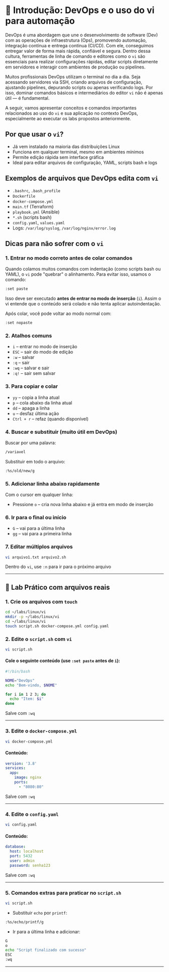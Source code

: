 # 📘 Introdução: DevOps e o uso do vi para automação

DevOps é uma abordagem que une o desenvolvimento de software (Dev) com as operações de infraestrutura (Ops), promovendo automação, integração contínua e entrega contínua (CI/CD). Com ele, conseguimos entregar valor de forma mais rápida, confiável e segura. Dentro dessa cultura, ferramentas de linha de comando e editores como o `vi` são essenciais para realizar configurações rápidas, editar scripts diretamente em servidores e interagir com ambientes de produção ou pipelines.

Muitos profissionais DevOps utilizam o terminal no dia a dia. Seja acessando servidores via SSH, criando arquivos de configuração, ajustando pipelines, depurando scripts ou apenas verificando logs. Por isso, dominar comandos básicos e intermediários do editor `vi` não é apenas útil — é fundamental.

A seguir, vamos apresentar conceitos e comandos importantes relacionados ao uso do `vi` e sua aplicação no contexto DevOps, especialmente ao executar os labs propostos anteriormente.

## Por que usar o `vi`?
- Já vem instalado na maioria das distribuições Linux
- Funciona em qualquer terminal, mesmo em ambientes mínimos
- Permite edição rápida sem interface gráfica
- Ideal para editar arquivos de configuração, YAML, scripts bash e logs

## Exemplos de arquivos que DevOps edita com `vi`
- `.bashrc`, `.bash_profile`
- `Dockerfile`
- `docker-compose.yml`
- `main.tf` (Terraform)
- `playbook.yml` (Ansible)
- `*.sh` (scripts bash)
- `config.yaml`, `values.yaml`
- Logs: `/var/log/syslog`, `/var/log/nginx/error.log`

## Dicas para não sofrer com o `vi`

### 1. Entrar no modo correto antes de colar comandos
Quando colamos muitos comandos com indentação (como scripts bash ou YAML), o `vi` pode "quebrar" o alinhamento. Para evitar isso, usamos o comando:

```bash
:set paste
```

Isso deve ser executado **antes de entrar no modo de inserção** (`i`). Assim o vi entende que o conteúdo será colado e não tenta aplicar autoindentação.

Após colar, você pode voltar ao modo normal com:
```bash
:set nopaste
```

### 2. Atalhos comuns
- `i` – entrar no modo de inserção
- `ESC` – sair do modo de edição
- `:w` – salvar
- `:q` – sair
- `:wq` – salvar e sair
- `:q!` – sair sem salvar

### 3. Para copiar e colar
- `yy` – copia a linha atual
- `p` – cola abaixo da linha atual
- `dd` – apaga a linha
- `u` – desfaz última ação
- `Ctrl + r` – refaz (quando disponível)

### 4. Buscar e substituir (muito útil em DevOps)
Buscar por uma palavra:
```bash
/variavel
```
Substituir em todo o arquivo:
```bash
:%s/old/new/g
```

### 5. Adicionar linha abaixo rapidamente
Com o cursor em qualquer linha:
- Pressione `o` – cria nova linha abaixo e já entra em modo de inserção

### 6. Ir para o final ou início
- `G` – vai para a última linha
- `gg` – vai para a primeira linha

### 7. Editar múltiplos arquivos
```bash
vi arquivo1.txt arquivo2.sh
```
Dentro do `vi`, use `:n` para ir para o próximo arquivo

---

## 📗 Lab Prático com arquivos reais

### 1. Crie os arquivos com `touch`
```bash
cd ~/labs/linux/vi
mkdir -p ~/labs/linux/vi
cd ~/labs/linux/vi
touch script.sh docker-compose.yml config.yaml
```

### 2. Edite o `script.sh` com `vi`
```bash
vi script.sh
```

#### Cole o seguinte conteúdo (use `:set paste` antes de `i`):
```bash
#!/bin/bash

NOME="DevOps"
echo "Bem-vindo, $NOME"

for i in 1 2 3; do
  echo "Item: $i"
done
```

Salve com `:wq`

---

### 3. Edite o `docker-compose.yml`
```bash
vi docker-compose.yml
```

#### Conteúdo:
```yaml
version: '3.8'
services:
  app:
    image: nginx
    ports:
      - "8080:80"
```

Salve com `:wq`

---

### 4. Edite o `config.yaml`
```bash
vi config.yaml
```

#### Conteúdo:
```yaml
database:
  host: localhost
  port: 5432
  user: admin
  password: senha123
```

Salve com `:wq`

---

### 5. Comandos extras para praticar no `script.sh`
```bash
vi script.sh
```

- Substituir `echo` por `printf`:
```bash
:%s/echo/printf/g
```
- Ir para a última linha e adicionar:
```bash
G
o
echo "Script finalizado com sucesso"
ESC
:wq
```

---
